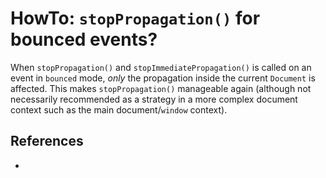 # HowTo: `stopPropagation()` for bounced events?

When `stopPropagation()` and `stopImmediatePropagation()` is called on an event in  `bounced` mode, *only* the propagation inside the current `Document` is affected. This makes `stopPropagation()` manageable again (although not necessarily recommended as a strategy in a more complex document context such as the main document/`window` context).



## References

*
